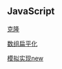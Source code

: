 ## JavaScript

[克隆](./JavaScript/note/克隆.md)

[数组扁平化](./JavaScript/note/数组扁平化.md)

[模拟实现new](./JavaScript/note/模拟实现new.md)
